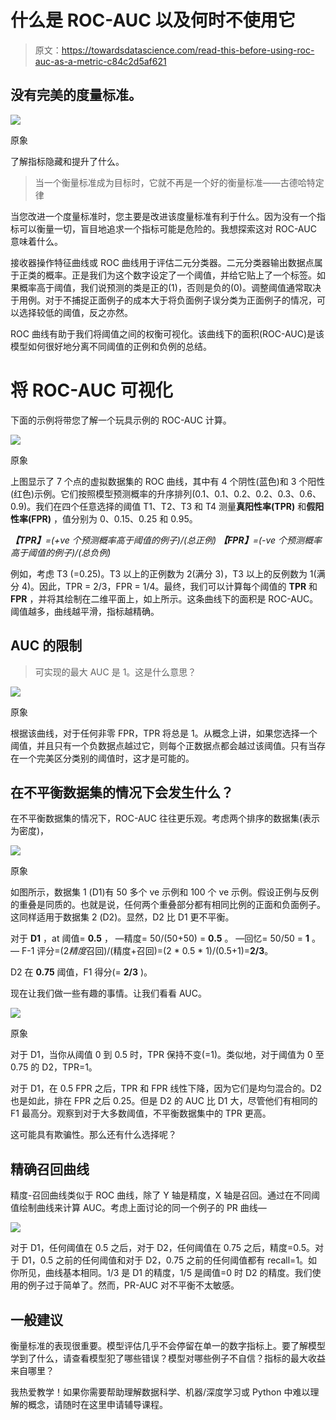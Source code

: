 # 什么是 ROC-AUC 以及何时不使用它

> 原文：<https://towardsdatascience.com/read-this-before-using-roc-auc-as-a-metric-c84c2d5af621>

## 没有完美的度量标准。

![](img/3a8eedd21d5fc4a5daa1f5fea9c71407.png)

原象

了解指标隐藏和提升了什么。

> 当一个衡量标准成为目标时，它就不再是一个好的衡量标准——古德哈特定律

当您改进一个度量标准时，您主要是改进该度量标准有利于什么。因为没有一个指标可以衡量一切，盲目地追求一个指标可能是危险的。我想探索这对 ROC-AUC 意味着什么。

接收器操作特征曲线或 ROC 曲线用于评估二元分类器。二元分类器输出数据点属于正类的概率。正是我们为这个数字设定了一个阈值，并给它贴上了一个标签。如果概率高于阈值，我们说预测的类是正的(1)，否则是负的(0)。调整阈值通常取决于用例。对于不捕捉正面例子的成本大于将负面例子误分类为正面例子的情况，可以选择较低的阈值，反之亦然。

ROC 曲线有助于我们将阈值之间的权衡可视化。该曲线下的面积(ROC-AUC)是该模型如何很好地分离不同阈值的正例和负例的总结。

# 将 ROC-AUC 可视化

下面的示例将带您了解一个玩具示例的 ROC-AUC 计算。

![](img/03778c7cc18a6ee5bcc08fffdb3be245.png)

原象

上图显示了 7 个点的虚拟数据集的 ROC 曲线，其中有 4 个阴性(蓝色)和 3 个阳性(红色)示例。它们按照模型预测概率的升序排列(0.1、0.1、0.2、0.2、0.3、0.6、0.9)。我们在四个任意选择的阈值 T1、T2、T3 和 T4 测量**真阳性率(TPR)** 和**假阳性率(FPR)** ，值分别为 0、0.15、0.25 和 0.95。

***【TPR】****=(+ve 个预测概率高于阈值的例子)/(总正例)* ***【FPR】****=(-ve 个预测概率高于阈值的例子)/(总负例)*

例如，考虑 T3 (=0.25)。T3 以上的正例数为 2(满分 3)，T3 以上的反例数为 1(满分 4)。因此，TPR = 2/3，FPR = 1/4。最终，我们可以计算每个阈值的 **TPR** 和 **FPR** ，并将其绘制在二维平面上，如上所示。这条曲线下的面积是 ROC-AUC。阈值越多，曲线越平滑，指标越精确。

## AUC 的限制

> 可实现的最大 AUC 是 1。这是什么意思？

![](img/e52dad395353c4fa547741844737f481.png)

原象

根据该曲线，对于任何非零 FPR，TPR 将总是 1。从概念上讲，如果您选择一个阈值，并且只有一个负数据点越过它，则每个正数据点都会越过该阈值。只有当存在一个完美区分类别的阈值时，这才是可能的。

## 在不平衡数据集的情况下会发生什么？

在不平衡数据集的情况下，ROC-AUC 往往更乐观。考虑两个排序的数据集(表示为密度)，

![](img/ddfe86fc759ba7ef6f0bfc33fe6c93db.png)

原象

如图所示，数据集 1 (D1)有 50 多个 ve 示例和 100 个 ve 示例。假设正例与反例的重叠是同质的。也就是说，任何两个重叠部分都有相同比例的正面和负面例子。这同样适用于数据集 2 (D2)。显然，D2 比 D1 更不平衡。

对于 **D1** ，at 阈值= **0.5** ，
—精度= 50/(50+50) = **0.5** 。
—回忆= 50/50 = **1** 。
— F-1 评分=(2*精度*召回)/(精度+召回)=(2 * 0.5 * 1)/(0.5+1)=**2/3**。

D2 在 **0.75** 阈值，F1 得分(= **2/3** )。

现在让我们做一些有趣的事情。让我们看看 AUC。

![](img/529c4d3b289f920fa2e3b56bf383bc60.png)

原象

对于 D1，当你从阈值 0 到 0.5 时，TPR 保持不变(=1)。类似地，对于阈值为 0 至 0.75 的 D2，TPR=1。

对于 D1，在 0.5 FPR 之后，TPR 和 FPR 线性下降，因为它们是均匀混合的。D2 也是如此，排在 FPR 之后 0.25。但是 D2 的 AUC 比 D1 大，尽管他们有相同的 F1 最高分。观察到对于大多数阈值，不平衡数据集中的 TPR 更高。

这可能具有欺骗性。那么还有什么选择呢？

## 精确召回曲线

精度-召回曲线类似于 ROC 曲线，除了 Y 轴是精度，X 轴是召回。通过在不同阈值绘制曲线来计算 AUC。考虑上面讨论的同一个例子的 PR 曲线—

![](img/6a2bc8871a9e0957c87c33ef8b9765f4.png)

对于 D1，任何阈值在 0.5 之后，对于 D2，任何阈值在 0.75 之后，精度=0.5。对于 D1，0.5 之前的任何阈值和对于 D2，0.75 之前的任何阈值都有 recall=1。如你所见，曲线基本相同。1/3 是 D1 的精度，1/5 是阈值=0 时 D2 的精度。我们使用的例子过于简单了。然而，PR-AUC 对不平衡不太敏感。

## 一般建议

衡量标准的表现很重要。模型评估几乎不会停留在单一的数字指标上。要了解模型学到了什么，请查看模型犯了哪些错误？模型对哪些例子不自信？指标的最大收益来自哪里？

我热爱教学！如果你需要帮助理解数据科学、机器/深度学习或 Python 中难以理解的概念，请随时在这里申请辅导课程。